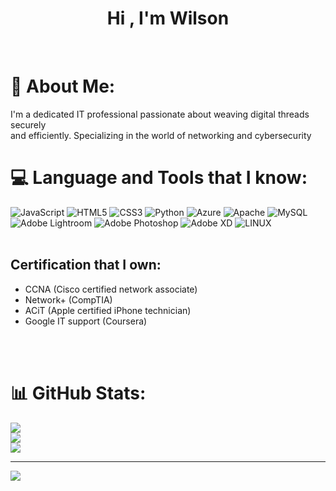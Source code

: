 
<h1 align="center">Hi , I'm Wilson</h1>
</br>

# 💫 About Me:
I'm a dedicated IT professional passionate about weaving digital threads securely <br>and efficiently. Specializing in the  world of networking and cybersecurity
</br>

# 💻 Language and Tools that I know:
![JavaScript](https://img.shields.io/badge/javascript-%23323330.svg?style=for-the-badge&logo=javascript&logoColor=%23F7DF1E) ![HTML5](https://img.shields.io/badge/html5-%23E34F26.svg?style=for-the-badge&logo=html5&logoColor=white) ![CSS3](https://img.shields.io/badge/css3-%231572B6.svg?style=for-the-badge&logo=css3&logoColor=white) ![Python](https://img.shields.io/badge/python-3670A0?style=for-the-badge&logo=python&logoColor=ffdd54) ![Azure](https://img.shields.io/badge/azure-%230072C6.svg?style=for-the-badge&logo=azure-devops&logoColor=white) ![Apache](https://img.shields.io/badge/apache-%23D42029.svg?style=for-the-badge&logo=apache&logoColor=white) ![MySQL](https://img.shields.io/badge/mysql-%2300f.svg?style=for-the-badge&logo=mysql&logoColor=white) ![Adobe Lightroom](https://img.shields.io/badge/Adobe%20Lightroom-31A8FF.svg?style=for-the-badge&logo=Adobe%20Lightroom&logoColor=white) ![Adobe Photoshop](https://img.shields.io/badge/adobephotoshop-%2331A8FF.svg?style=for-the-badge&logo=adobephotoshop&logoColor=white) ![Adobe XD](https://img.shields.io/badge/Adobe%20XD-470137?style=for-the-badge&logo=Adobe%20XD&logoColor=#FF61F6) ![LINUX](https://img.shields.io/badge/Linux-FCC624?style=for-the-badge&logo=linux&logoColor=black)
</br>
</br>
<h2>Certification that I own:</h2>

  - CCNA (Cisco certified network associate)
  - Network+ (CompTIA)
  - ACiT (Apple certified iPhone technician)
  - Google IT support (Coursera)
</br>
</br>

# 📊 GitHub Stats:
![](https://github-readme-stats.vercel.app/api?username=GeekWil&theme=dark&hide_border=false&include_all_commits=false&count_private=false)<br/>
![](https://github-readme-streak-stats.herokuapp.com/?user=GeekWil&theme=dark&hide_border=false)<br/>
![](https://github-readme-stats.vercel.app/api/top-langs/?username=GeekWil&theme=dark&hide_border=false&include_all_commits=false&count_private=false&layout=compact)

---
[![](https://visitcount.itsvg.in/api?id=GeekWil&icon=0&color=0)](https://visitcount.itsvg.in)

<!-- Proudly created with GPRM ( https://gprm.itsvg.in ) -->
